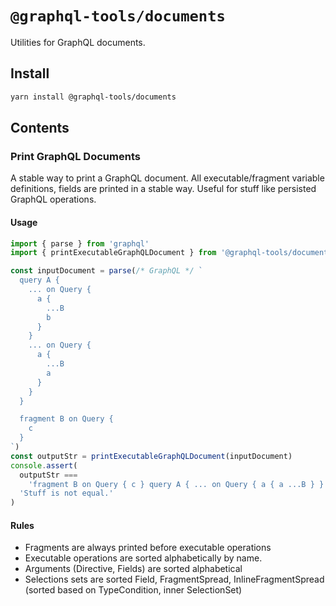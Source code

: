 # `@graphql-tools/documents`

Utilities for GraphQL documents.

## Install

```bash
yarn install @graphql-tools/documents
```

## Contents

### Print GraphQL Documents

A stable way to print a GraphQL document. All executable/fragment variable definitions, fields are
printed in a stable way. Useful for stuff like persisted GraphQL operations.

#### Usage

```ts
import { parse } from 'graphql'
import { printExecutableGraphQLDocument } from '@graphql-tools/documents'

const inputDocument = parse(/* GraphQL */ `
  query A {
    ... on Query {
      a {
        ...B
        b
      }
    }
    ... on Query {
      a {
        ...B
        a
      }
    }
  }

  fragment B on Query {
    c
  }
`)
const outputStr = printExecutableGraphQLDocument(inputDocument)
console.assert(
  outputStr ===
    'fragment B on Query { c } query A { ... on Query { a { a ...B } } ... on Query { a { b ...B } } }',
  'Stuff is not equal.'
)
```

#### Rules

- Fragments are always printed before executable operations
- Executable operations are sorted alphabetically by name.
- Arguments (Directive, Fields) are sorted alphabetical
- Selections sets are sorted Field, FragmentSpread, InlineFragmentSpread (sorted based on
  TypeCondition, inner SelectionSet)
